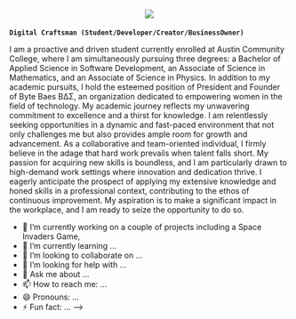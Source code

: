 <h1 align="center">
    <img src="https://readme-typing-svg.herokuapp.com?font=Handlee&size=35&pause=1000&color=F734F6&center=true&width=435&lines=Hi%2C+Welcome!+%F0%9F%91%8B;+I'm+Marissa+Langham!;" />
</h1>

**`Digital Craftsman (Student/Developer/Creator/BusinessOwner)`**

I am a proactive and driven student currently enrolled at Austin Community College, where I am simultaneously pursuing three degrees: a Bachelor of Applied Science in Software Development, an Associate of Science in Mathematics, and an Associate of Science in Physics. In addition to my academic pursuits, I hold the esteemed position of President and Founder of Byte Baes BΔΣ, an organization dedicated to empowering women in the field of technology.
    My academic journey reflects my unwavering commitment to excellence and a thirst for knowledge. I am relentlessly seeking opportunities in a dynamic and fast-paced environment that not only challenges me but also provides ample room for growth and advancement. As a collaborative and team-oriented individual, I firmly believe in the adage that hard work prevails when talent falls short. My passion for acquiring new skills is boundless, and I am particularly drawn to high-demand work settings where innovation and dedication thrive. I eagerly anticipate the prospect of applying my extensive knowledge and honed skills in a professional context, contributing to the ethos of continuous improvement. My aspiration is to make a significant impact in the workplace, and I am ready to seize the opportunity to do so.

- 🔭 I’m currently working on a couple of projects including a Space Invaders Game, 
- 🌱 I’m currently learning ...
- 👯 I’m looking to collaborate on ...
- 🤔 I’m looking for help with ...
- 💬 Ask me about ...
- 📫 How to reach me: ...
- 😄 Pronouns: ...
- ⚡ Fun fact: ...
-->
